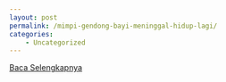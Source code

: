 ```yaml
---
layout: post
permalink: /mimpi-gendong-bayi-meninggal-hidup-lagi/
categories:
    - Uncategorized
---
```


[Baca Selengkapnya](/03)